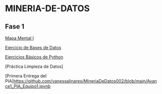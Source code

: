 # MINERIA-DE-DATOS

## Fase 1

[Mapa Mental I](https://github.com/Dayan28/MINERIA-DE-DATOS/blob/main/1749744_RamirezVargas.pdf)

[Ejercicio de Bases de Datos](https://github.com/Dayan28/MINERIA-DE-DATOS/blob/main/Ej1_BasesDatos_Equipo_1.pdf)

[Ejercicios Básicos de Python](https://github.com/Dayan28/MINERIA-DE-DATOS/blob/main/Ej_Python_1749744.ipynb)

[Práctica Limpieza de Datos]

[Primera Entrega del PIA]https://github.com/vanessalinares/MineriaDeDatos002/blob/main/Avance1_PIA_Equipo1.ipynb
